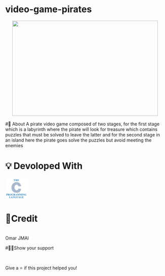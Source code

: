# video-game-pirates

 <p align="center"><img width="460" height="300" src="https://drive.google.com/file/d/16DC_uyIp5ZpU8CnVyXxdTe-0QbQ_IRLn/view?usp=sharing"></p>
 
 #📣 About 
 A pirate video game composed of two stages, for the first stage which is a labyrinth where the pirate will look for treasure which contains puzzles that
 must be solved to leave the latter and for the second stage in an island here the pirate goes solve the puzzles but avoid meeting the enemies
 
# 💡 Devoloped With
<span><img height="70" src="https://raw.githubusercontent.com/github/explore/80688e429a7d4ef2fca1e82350fe8e3517d3494d/topics/c/c.png"></span>



# 📝Credit

<br>
  Omar JMAI

#👨‍🚀Show your support

<br>

Give a ⭐️ if this project helped you!
